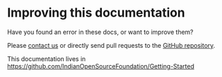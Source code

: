 Improving this documentation
============================

Have you found an error in these docs, or want to improve them?

Please [contact us](contact.md) or directly send pull requests to the [GitHub repository](https://github.com/IndianOpenSourceFoundation/Getting-Started).

This documentation lives in <https://github.com/IndianOpenSourceFoundation/Getting-Started>
